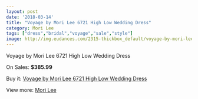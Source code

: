 ```yaml
---
layout: post
date: '2018-03-14'
title: "Voyage by Mori Lee 6721 High Low Wedding Dress"
category: Mori Lee
tags: ["dress","bridal","voyage","sale","style"]
image: http://img.eudances.com/2315-thickbox_default/voyage-by-mori-lee-6721-high-low-wedding-dress.jpg
---
```

Voyage by Mori Lee 6721 High Low Wedding Dress

On Sales: **$385.99**
<a href="https://www.eudances.com/en/mori-lee/771-voyage-by-mori-lee-6721-high-low-wedding-dress.html"><amp-img layout="responsive" width="600" height="600" src="//img.eudances.com/2315-thickbox_default/voyage-by-mori-lee-6721-high-low-wedding-dress.jpg" alt="Voyage by Mori Lee 6721 High Low Wedding Dress 0" /></a>
<a href="https://www.eudances.com/en/mori-lee/771-voyage-by-mori-lee-6721-high-low-wedding-dress.html"><amp-img layout="responsive" width="600" height="600" src="//img.eudances.com/2316-thickbox_default/voyage-by-mori-lee-6721-high-low-wedding-dress.jpg" alt="Voyage by Mori Lee 6721 High Low Wedding Dress 1" /></a>

Buy it: [Voyage by Mori Lee 6721 High Low Wedding Dress](https://www.eudances.com/en/mori-lee/771-voyage-by-mori-lee-6721-high-low-wedding-dress.html "Voyage by Mori Lee 6721 High Low Wedding Dress")

View more: [Mori Lee](https://www.eudances.com/en/9-mori-lee "Mori Lee")